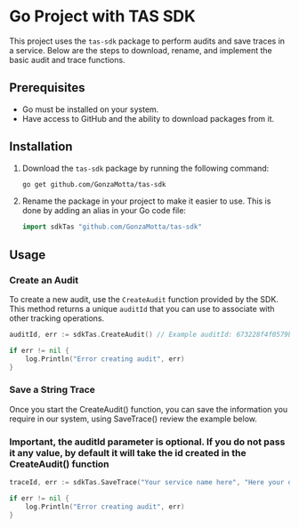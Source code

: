 # Go Project with TAS SDK

This project uses the `tas-sdk` package to perform audits and save traces in a service. Below are the steps to download, rename, and implement the basic audit and trace functions.

## Prerequisites

- Go must be installed on your system.
- Have access to GitHub and the ability to download packages from it.

## Installation

1. Download the `tas-sdk` package by running the following command:

    ```bash
    go get github.com/GonzaMotta/tas-sdk
    ```

2. Rename the package in your project to make it easier to use. This is done by adding an alias in your Go code file:

    ```go
    import sdkTas "github.com/GonzaMotta/tas-sdk"
    ```

## Usage

### Create an Audit

To create a new audit, use the `CreateAudit` function provided by the SDK. This method returns a unique `auditId` that you can use to associate with other tracking operations.

```go
auditId, err := sdkTas.CreateAudit() // Example auditId: 673228f4f0579b84116e0b6f

if err != nil {
    log.Println("Error creating audit", err)
}
```

### Save a String Trace

Once you start the CreateAudit() function, you can save the information you require in our system, using SaveTrace() review the example below. 

###  Important, the auditId parameter is optional. If you do not pass it any value, by default it will take the id created in the CreateAudit() function

```go
traceId, err := sdkTas.SaveTrace("Your service name here", "Here your data", auditId ...string ) // returns trace id

if err != nil {
    log.Println("Error creating audit", err)
}
```